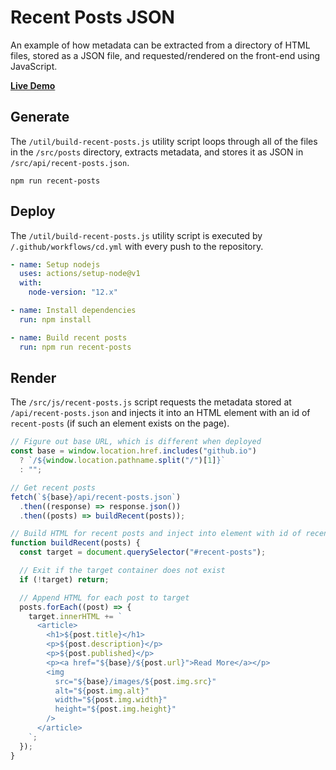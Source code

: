 # Recent Posts JSON

An example of how metadata can be extracted from a directory of HTML files, stored as a JSON file, and requested/rendered on the front-end using JavaScript.

**[Live Demo](https://ansipes.github.io/recent-posts-json/)**

## Generate

The `/util/build-recent-posts.js` utility script loops through all of the files in the `/src/posts` directory, extracts metadata, and stores it as JSON in `/src/api/recent-posts.json`.

```
npm run recent-posts
```

## Deploy

The `/util/build-recent-posts.js` utility script is executed by `/.github/workflows/cd.yml` with every push to the repository.

```yml
- name: Setup nodejs
  uses: actions/setup-node@v1
  with:
    node-version: "12.x"

- name: Install dependencies
  run: npm install

- name: Build recent posts
  run: npm run recent-posts
```

## Render

The `/src/js/recent-posts.js` script requests the metadata stored at `/api/recent-posts.json` and injects it into an HTML element with an id of `recent-posts` (if such an element exists on the page).

```js
// Figure out base URL, which is different when deployed
const base = window.location.href.includes("github.io")
  ? `/${window.location.pathname.split("/")[1]}`
  : "";

// Get recent posts
fetch(`${base}/api/recent-posts.json`)
  .then((response) => response.json())
  .then((posts) => buildRecent(posts));

// Build HTML for recent posts and inject into element with id of recent-posts
function buildRecent(posts) {
  const target = document.querySelector("#recent-posts");

  // Exit if the target container does not exist
  if (!target) return;

  // Append HTML for each post to target
  posts.forEach((post) => {
    target.innerHTML += `
      <article>
        <h1>${post.title}</h1>
        <p>${post.description}</p>
        <p>${post.published}</p>
        <p><a href="${base}/${post.url}">Read More</a></p>
        <img
          src="${base}/images/${post.img.src}"
          alt="${post.img.alt}"
          width="${post.img.width}"
          height="${post.img.height}"
        />
      </article>
    `;
  });
}
```
